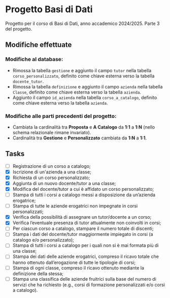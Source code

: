 # Progetto Basi di Dati

Progetto per il corso di Basi di Dati, anno accademico 2024/2025.
Parte 3 del progetto.

## Modifiche effettuate
### Modifiche al database:
- Rimossa la tabella `gestione` e aggiunto il campo `tutor` nella tabella `corso_personalizzato`, definito come chiave esterna verso la tabella `docente_tutor`.
- Rimossa la tabella `definizione` e aggiunto il campo `azienda` nella tabella `Classe`, definito come chiave esterna verso la tabella `azienda`.
- Aggiunto il campo `id_azienda` nella tabella `corso_a_catalogo`, definito come chiave esterna verso la tabella `azienda`.

### Modifiche alle parti precedenti del progetto:
- Cambiata la cardinalità tra **Proposta** e **A Catalogo** da **1:1** a **1:N** (nello schema relazionale rimane invariato).
- Cardinalità tra **Gestione** e **Personalizzato** cambiata da **1:N** a **1:1**.

## Tasks
- [ ] Registrazione di un corso a catalogo;
- [x] Iscrizione di un'azienda a una classe;
- [x] Richiesta di un corso personalizzato;
- [x] Aggiunta di un nuovo docente/tutor a una classe;
- [x] Modifica del docente/tutor a cui è affidato un corso personalizzato;
- [ ] Stampa di tutti i corsi a catalogo messi a disposizione da un’azienda erogatrice;
- [ ] Stampa di tutte le aziende erogatrici non impegnate in corsi personalizzati;
- [x] Verifica della possibilità di assegnare un tutor/docente a un corso;
- [x] Verifica l’eventuale presenza di tutor attualmente non coinvolti in corsi;
- [ ] Per ciascun corso a catalogo, stampare il numero totale di discenti;
- [ ] Stampa i dati del docente/tutor maggiormente impiegato in corsi (a catalogo e/o personalizzato);
- [ ] Stampa di tutti i corsi a catalogo per i quali non si è mai formata più di una classe;
- [ ] Stampa dei dati delle aziende erogatrici, compreso il ricavo totale che hanno ottenuto dall’erogazione di tutte le tipologie di corsi;
- [ ] Stampa di ogni classe, compreso il ricavo ottenuto mediante la definizione della stessa;
- [ ] Stampa una classifica delle aziende fruitrici sulla base del numero di servizi che ha richiesto (e.g., corsi di formazione personalizzati e/o corsi a catalogo).